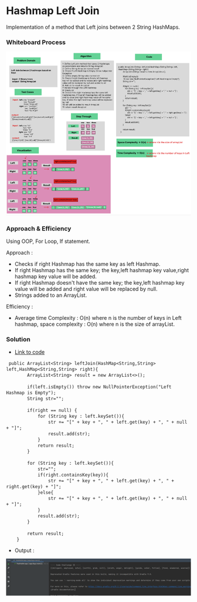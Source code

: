 # Hashmap Left Join

Implementation of a method that Left joins between 2  String HashMaps.

### Whiteboard Process

![img_6.png](img_6.png)



### Approach & Efficiency
Using OOP, For Loop, If statement.

Approach :

- Checks if right Hashmap has the same key as left Hashmap.
- If right Hashmap has the same key; the key,left hashmap key value,right hashmap key value will be added.
- If right Hashmap doesn't have the same key; the key,left hashmap key value will be added and right value will be replaced by null.
- Strings added to an ArrayList.

Efficiency :

- Average time Complexity : O(n) where n is the number of keys in Left hashmap, space complexity : O(n) where n is the size of arrayList.


### Solution

- [Link to code ](/Hashtable/app/src/main/java/hashtable/App.java)

```javapackage hashtable;
 public ArrayList<String> leftJoin(HashMap<String,String> left,HashMap<String,String> right){
        ArrayList<String> result = new ArrayList<>();

        if(left.isEmpty()) throw new NullPointerException("Left Hashmap is Empty");
        String str="";

        if(right == null) {
            for (String key : left.keySet()){
                str += "[" + key + ", " + left.get(key) + ", " + null + "]";
                result.add(str);
            }
            return result;
        }

        for (String key : left.keySet()){
            str="";
            if(right.containsKey(key)){
                str += "[" + key + ", " + left.get(key) + ", " + right.get(key) + "]";
            }else{
                str += "[" + key + ", " + left.get(key) + ", " + null + "]";
            }
            result.add(str);
        }

        return result;
    }
```

- Output :

![img_5.png](img_5.png)
